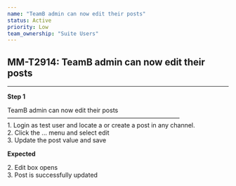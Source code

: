```yaml
---
name: "TeamB admin can now edit their posts"
status: Active
priority: Low
team_ownership: "Suite Users"
---
```


## MM-T2914: TeamB admin can now edit their posts

---

**Step 1**

TeamB admin can now edit their posts\
————————————————————————————\
1\. Login as test user and locate a or create a post in any channel.\
2\. Click the ... menu and select edit\
3\. Update the post value and save

**Expected**

2\. Edit box opens\
3\. Post is successfully updated

